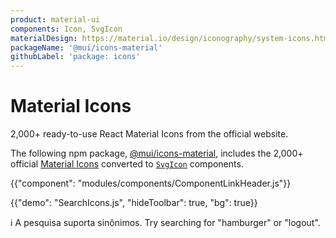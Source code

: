 ```yaml
---
product: material-ui
components: Icon, SvgIcon
materialDesign: https://material.io/design/iconography/system-icons.html
packageName: '@mui/icons-material'
githubLabel: 'package: icons'
---
```


# Material Icons

<p class="description">2,000+ ready-to-use React Material Icons from the official website.</p>

The following npm package, [@mui/icons-material](https://www.npmjs.com/package/@mui/icons-material), includes the 2,000+ official [Material Icons](https://fonts.google.com/icons?icon.set=Material+Icons) converted to [`SvgIcon`](/material-ui/api/svg-icon/) components.

{{"component": "modules/components/ComponentLinkHeader.js"}}

{{"demo": "SearchIcons.js", "hideToolbar": true, "bg": true}}

ℹ️ A pesquisa suporta sinônimos. Try searching for "hamburger" or "logout".
